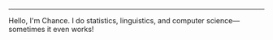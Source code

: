 ---

Hello, I'm Chance. I do statistics, linguistics, and computer science—sometimes it even works!
